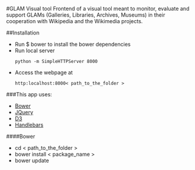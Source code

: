 #GLAM Visual tool
Frontend of a visual tool meant to monitor, evaluate and support GLAMs (Galleries, Libraries, Archives, Museums) in their cooperation with Wikipedia and the Wikimedia projects.

##Installation
- Run $ bower to install the bower dependencies
- Run local server 
	```
	python -m SimpleHTTPServer 8000
	```
- Access the webpage at
	```
	http:localhost:8000< path_to_the_folder >
	```

###This app uses:
-	[Bower](https://bower.io/)
-	[JQuery](https://jquery.com/)
-	[D3](https://d3js.org/)
-	[Handlebars](http://handlebarsjs.com/)

####Bower
-	cd < path_to_the_folder >
-	bower install < package_name >
-	bower update